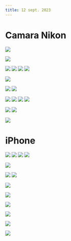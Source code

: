 ```yaml
---
title: 12 sept. 2023
---
```

# Camara Nikon

![](IMG_2560.jpg)



![](IMG_2567.jpg)

![](IMG_2565.jpg)
![](IMG_2556%201.jpg)
![](DSCN9905.jpg)
![](IMG_2555%201.jpg)

![](DSCN0006.jpg)

![](DSCN0004.jpg)
![](DSCN0009.jpg)

![](DSCN0012.jpg)
![](DSCN0013.jpg)
![](DSCN0015.jpg)
![](DSCN0016.jpg)


![](DSCN0017.jpg)
![](DSCN0018%201.jpg)

![](DSCN0019%201.jpg)

# iPhone

![](IMG_1253.jpg)
![](IMG_1267.jpg)
![](5.jpg)
![](IMG_1310.jpg)

![](IMG_1312.jpg)

![](IMG_1344.jpg)
![](IMG_1386.jpg)

![](IMG_1416.jpg)


![](IMG_1451.jpg)

![](IMG_1470.jpg)

![](IMG_1471.jpg)


![](IMG_1477.jpg)

![](IMG_1478.jpg)
